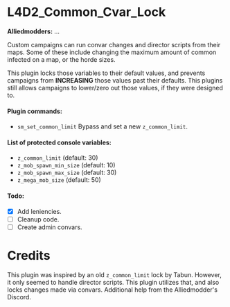 # L4D2_Common_Cvar_Lock
**Alliedmodders:** ...

Custom campaigns can run convar changes and director scripts from their maps. Some of these include changing the maximum amount of common infected on a map, or the horde sizes. 

This plugin locks those variables to their default values, and prevents campaigns from **INCREASING** those values past their defaults. This plugins still allows campaigns to lower/zero out those values, if they were designed to.


#### Plugin commands:
- `sm_set_common_limit` Bypass and set a new `z_common_limit`.

#### List of protected console variables:
- `z_common_limit` (default: 30)
- `z_mob_spawn_min_size` (default: 10)
- `z_mob_spawn_max_size` (default: 30)
- `z_mega_mob_size` (default: 50)

#### Todo:
- [x] Add leniencies.
- [ ] Cleanup code.
- [ ] Create admin convars.

# Credits
This plugin was inspired by an old `z_common_limit` lock by Tabun. However, it only seemed to handle director scripts. This plugin utilizes that, and also locks changes made via convars. Additional help from the Alliedmodder's Discord.